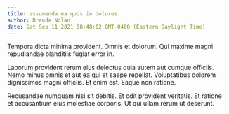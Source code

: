 ```yaml
---
title: assumenda ea quos in dolores
author: Brenda Nolan
date: Sat Sep 11 2021 08:48:02 GMT-0400 (Eastern Daylight Time)
---
```

Tempora dicta minima provident. Omnis et dolorum. Qui maxime magni repudiandae blanditiis fugiat error in.

 Laborum provident rerum eius delectus quia autem aut cumque officiis. Nemo minus omnis et aut ea qui et saepe repellat. Voluptatibus dolorem dignissimos magni officiis. Et enim est. Eaque non ratione.

 Recusandae numquam nisi sit debitis. Et odit provident veritatis. Et ratione et accusantium eius molestiae corporis. Ut qui ullam rerum ut deserunt.